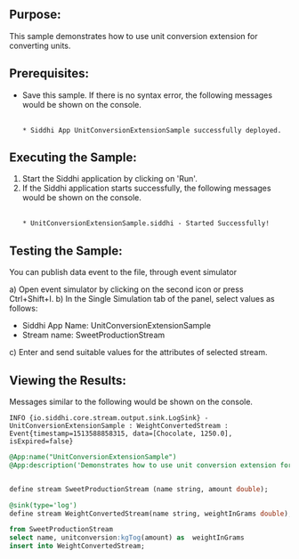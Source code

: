 
## Purpose:
This sample demonstrates how to use unit conversion extension for converting units.

## Prerequisites:
* Save this sample. If there is no syntax error, the following messages would be shown on the console.<br/><br/>

	```
	* Siddhi App UnitConversionExtensionSample successfully deployed.
	```
## Executing the Sample:
1) Start the Siddhi application by clicking on 'Run'.
2) If the Siddhi application starts successfully, the following messages would be shown on the console. <br/><br/>
	```
	* UnitConversionExtensionSample.siddhi - Started Successfully!
	```

## Testing the Sample:
You can publish data event to the file, through event simulator

a) Open event simulator by clicking on the second icon or press Ctrl+Shift+I.
b) In the Single Simulation tab of the panel, select values as follows:

* Siddhi App Name: UnitConversionExtensionSample
* Stream name: SweetProductionStream

c) Enter and send suitable values for the attributes of selected stream.

## Viewing the Results:
Messages similar to the following would be shown on the console.
```
INFO {io.siddhi.core.stream.output.sink.LogSink} - UnitConversionExtensionSample : WeightConvertedStream : Event{timestamp=1513588858315, data=[Chocolate, 1250.0], isExpired=false}
```

```sql
@App:name("UnitConversionExtensionSample")
@App:description('Demonstrates how to use unit conversion extension for converting units.')


define stream SweetProductionStream (name string, amount double);

@sink(type='log')
define stream WeightConvertedStream(name string, weightInGrams double);

from SweetProductionStream
select name, unitconversion:kgTog(amount) as  weightInGrams
insert into WeightConvertedStream;
```
